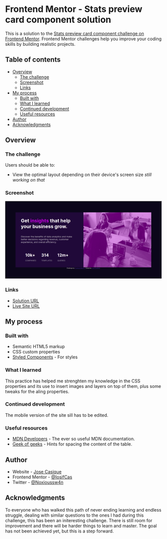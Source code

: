 # Frontend Mentor - Stats preview card component solution

This is a solution to the [Stats preview card component challenge on Frontend Mentor](https://www.frontendmentor.io/challenges/stats-preview-card-component-8JqbgoU62). Frontend Mentor challenges help you improve your coding skills by building realistic projects. 

## Table of contents

- [Overview](#overview)
  - [The challenge](#the-challenge)
  - [Screenshot](#screenshot)
  - [Links](#links)
- [My process](#my-process)
  - [Built with](#built-with)
  - [What I learned](#what-i-learned)
  - [Continued development](#continued-development)
  - [Useful resources](#useful-resources)
- [Author](#author)
- [Acknowledgments](#acknowledgments)

## Overview

### The challenge

Users should be able to:

- View the optimal layout depending on their device's screen size *still working on that*

### Screenshot

![](./preview.png)

### Links

- [Solution URL](https://github.com/IosifCas/FrontendMentor1)
- [Live Site URL](https://iosifcas.github.io/FrontendMentor1/)

## My process

### Built with

- Semantic HTML5 markup
- CSS custom properties
- [Styled Components](https://styled-components.com/) - For styles


### What I learned

This practice has helped me strenghten my knowledge in the CSS properties and its use to insert images and layers on top of them, plus some tweaks for the aling properties.

### Continued development

The mobile version of the site sill has to be edited.

### Useful resources

- [MDN Developers](https://developer.mozilla.org/en-US/docs/Web) - The ever so useful MDN documentation.
- [Geek of geeks](https://www.geeksforgeeks.org/space-between-two-rows-in-a-table-using-css/#:~:text=The%20space%20between%20two%20rows,table%20is%20collapse%20or%20not.) - Hints for spacing the content of the table.


## Author

- Website - [Jose Casique](https://github.com/IosifCas)
- Frontend Mentor - [@IosifCas](https://www.frontendmentor.io/profile/IosifCas)
- Twitter - [@Noxioussw4n](https://twitter.com/Noxioussw4n)

## Acknowledgments

To everyone who has walked this path of never ending learning and endless struggle, dealing with similar questions to the ones I had during this challenge, this has been an initeresting challenge. There is still room for improvement and there will be harder things to learn and master.
The goal has not been achieved yet, but this is a step forward. 